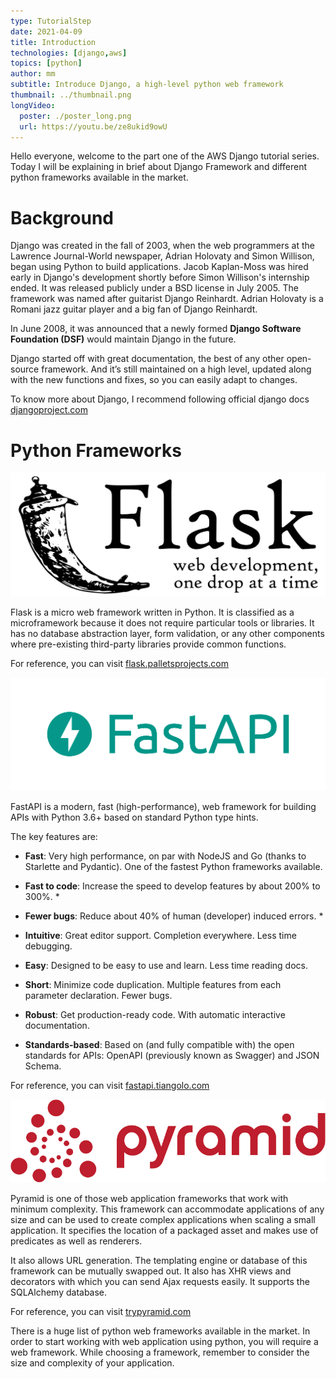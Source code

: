 ```yaml
---
type: TutorialStep
date: 2021-04-09
title: Introduction
technologies: [django,aws]
topics: [python]
author: mm
subtitle: Introduce Django, a high-level python web framework
thumbnail: ../thumbnail.png
longVideo:
  poster: ./poster_long.png
  url: https://youtu.be/ze8ukid9owU
---
```


Hello everyone, welcome to the part one of the AWS Django tutorial series. 
Today I will be explaining in brief about Django Framework and 
different python frameworks available in the market.


# Background

Django was created in the fall of 2003, when the web programmers 
at the Lawrence Journal-World newspaper, Adrian Holovaty and Simon Willison,
began using Python to build applications. Jacob Kaplan-Moss was hired early
in Django's development shortly before Simon Willison's internship ended.
It was released publicly under a BSD license in July 2005. 
The framework was named after guitarist Django Reinhardt.
Adrian Holovaty is a Romani jazz guitar player and a big fan of 
Django Reinhardt.

In June 2008, it was announced that a newly formed 
**Django Software Foundation (DSF)** would maintain Django in the future.


Django started off with great documentation, the best of any other
open-source framework. And it’s still maintained on a high level, 
updated along with the new functions and fixes, so you can easily
adapt to changes.



To know more about Django, I recommend following official django docs [djangoproject.com](https://www.djangoproject.com/)



# Python Frameworks

![flask](./flask.png)

Flask is a micro web framework written in Python. 
It is classified as a microframework because it does not require
particular tools or libraries. It has no database abstraction layer,
form validation, or any other components where pre-existing third-party
libraries provide common functions.


For reference, you can visit [flask.palletsprojects.com](https://flask.palletsprojects.com/)


![fastapi](./fastapi.png)

FastAPI is a modern, fast (high-performance), web framework 
for building APIs with Python 3.6+ based on standard Python type hints.

The key features are:

- **Fast**: Very high performance, on par with NodeJS and Go (thanks to Starlette and Pydantic). One of the fastest Python frameworks available.

- **Fast to code**: Increase the speed to develop features by about 200% to 300%. *

- **Fewer bugs**: Reduce about 40% of human (developer) induced errors. *
- **Intuitive**: Great editor support. Completion everywhere. Less time debugging.
- **Easy**: Designed to be easy to use and learn. Less time reading docs.
- **Short**: Minimize code duplication. Multiple features from each parameter declaration. Fewer bugs.
- **Robust**: Get production-ready code. With automatic interactive documentation.
- **Standards-based**: Based on (and fully compatible with) the open standards for APIs: OpenAPI (previously known as Swagger) and JSON Schema.

For reference, you can visit [fastapi.tiangolo.com](https://fastapi.tiangolo.com/)


![pyramid](./pyramid.png)

Pyramid is one of those web application frameworks that work with 
minimum complexity. This framework can accommodate applications of
any size and can be used to create complex applications when scaling
a small application. It specifies the location of a packaged asset and
makes use of predicates as well as renderers.

It also allows URL generation. The templating engine or database
of this framework can be mutually swapped out. It also has XHR views
and decorators with which you can send Ajax requests easily. It supports
the SQLAlchemy database.

For reference, you can visit [trypyramid.com](https://trypyramid.com/)

There is a huge list of python web frameworks available in the market.
In order to start working with web application using python,
you will require a web framework. While choosing a framework,
remember to consider the size and complexity of your application.
